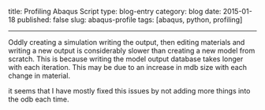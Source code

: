 title: Profiling Abaqus Script
type: blog-entry
category: blog
date: 2015-01-18
published: false
slug: abaqus-profile
tags: [abaqus, python, profiling]

---

Oddly creating a simulation writing the output, then editing materials and writing a new output is considerably slower than creating a new model from scratch. This is because writing the model output database takes longer with each iteration. This may be due to an increase in mdb size with each change in material.

it seems that I have mostly fixed this issues by not adding more things into the odb each time.
